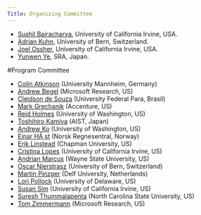 ```yaml
---
Title: Organizing Committee
---
```



- [Sushil Bajracharya](http://www.ics.uci.edu/~sbajrach), University of California Irvine, USA.
-  [Adrian Kuhn](%base_url%/wiki/alumni/adriankuhn), University of Bern, Switzerland.
-  [Joel Ossher](http://www.ics.uci.edu/~jossher/), University of California Irvine, USA.
- [Yunwen Ye]( http://www.sra.co.jp/people/ye), SRA, Japan. 

#Program Committee


-  [Colin Atkinson](http://swt.informatik.uni-mannheim.de/group/colin_atkinson/index.html) (University Mannheim, Germany)
-  [Andrew Begel](http://research.microsoft.com/~abegel/) (Microsoft Research, US)
-  [Cleidson de Souza](http://www.ufpa.br/cdesouza) (University Federal Para, Brasil)
-  [Mark Grechanik](http://www.cs.uic.edu/~drmark/) (Accenture, US)
-  [Reid Holmes](http://pages.cpsc.ucalgary.ca/~rtholmes/) (University of Washington, US)
-  [Toshihiro Kamiya](http://sel.ist.osaka-u.ac.jp/~kamiya/) (AIST, Japan)
-  [Andrew Ko](http://faculty.washington.edu/ajko/) (University of Washington, US)
-  [Einar HÃ¸st](http://www.nr.no/~einarwh/) (Norsk Regnesentral, Norway) 
-  [Erik Linstead](http://www1.chapman.edu/~linstead/) (Chapman University, US)
-  [Cristina Lopes](http://www.ics.uci.edu/~lopes/) (University of California Irvine, US)
-  [Andrian Marcus](http://www.cs.wayne.edu/~amarcus/) (Wayne State University, US)
-  [Oscar Nierstrasz](%base_url%/staff/oscar) (University of Bern, Switzerland)
-  [Martin Pinzger](http://swerl.tudelft.nl/bin/view/MartinPinzger/WebHome) (Delf University, Netherlands)
-  [Lori Pollock](http://www.cis.udel.edu/~pollock/) (University of Delaware, US)
-  [Susan Sim](http://www.ics.uci.edu/~ses/) (University of California Irvine, US)
-  [Suresh Thummalapenta](http://www4.ncsu.edu/~sthumma/) (North Carolina State University, US)
-  [Tom Zimmermann](http://thomas-zimmermann.com) (Microsoft Research, US)
